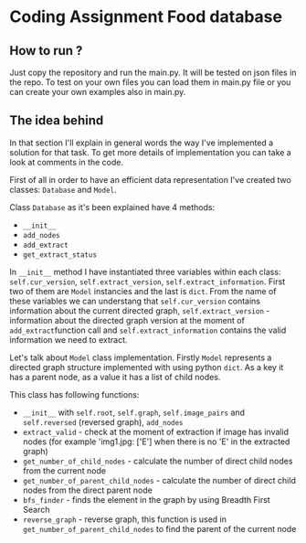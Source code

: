 # Coding Assignment Food database
## How to run ?

Just copy the repository and run the main.py. It will be tested on json files in the repo.
To test on your own files you can load them in main.py file or you can create your own examples also in main.py.

## The idea behind 

In that section I'll explain in general words the way I've implemented a solution for that task. To get more details of implementation you can take a look at comments in the code. 

First of all in order to have an efficient data representation I've created two classes: `Database` and `Model`.

Class `Database` as it's been explained have 4 methods: 
* `__init__`
* `add_nodes`
* `add_extract`
* `get_extract_status`

In `__init__` method I have instantiated three variables within 
each class: `self.cur_version`, `self.extract_version`, `self.extract_information`. First two of them are `Model` instancies and the last is `dict`. From the name of these variables we
can understang that `self.cur_version` contains information about the current directed graph, `self.extract_version` - information about the directed graph version at the moment of 
`add_extract`function call and `self.extract_information` contains the valid information we need to extract.

Let's talk about `Model` class implementation. Firstly `Model` represents a directed graph structure implemented with using python `dict`. As a key it has a parent node, as a value it 
has a list of child nodes. 

This class has following functions: 
* `__init__` with `self.root`, `self.graph`, `self.image_pairs` and `self.reversed` (reversed graph), `add_nodes`
* `extract_valid` - check at the moment of extraction if image has invalid nodes (for example 'img1.jpg: ['E'] when there is no 'E' in the extracted graph)
* `get_number_of_child_nodes` - calculate the number of direct child nodes from the current node
* `get_number_of_parent_child_nodes` - calculate the number of direct child nodes from the direct parent node
* `bfs_finder` - finds the element in the graph by using Breadth First Search
* `reverse_graph` - reverse graph, this function is used in `get_number_of_parent_child_nodes` to find the parent of the current node


